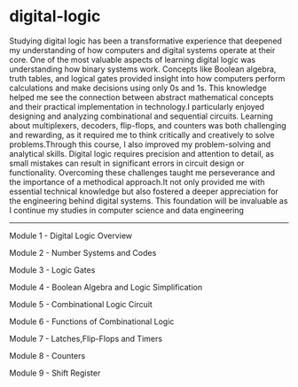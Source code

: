 # digital-logic

Studying digital logic has been a transformative experience that deepened my understanding of how computers and digital systems operate at their core. One of the most valuable aspects of learning digital logic was understanding how binary systems work. Concepts like Boolean algebra, truth tables, and logical gates provided insight into how computers perform calculations and make decisions using only 0s and 1s. This knowledge helped me see the connection between abstract mathematical concepts and their practical implementation in technology.I particularly enjoyed designing and analyzing combinational and sequential circuits. Learning about multiplexers, decoders, flip-flops, and counters was both challenging and rewarding, as it required me to think critically and creatively to solve problems.Through this course, I also improved my problem-solving and analytical skills. Digital logic requires precision and attention to detail, as small mistakes can result in significant errors in circuit design or functionality. Overcoming these challenges taught me perseverance and the importance of a methodical approach.It not only provided me with essential technical knowledge but also fostered a deeper appreciation for the engineering behind digital systems. This foundation will be invaluable as I continue my studies in computer science and data engineering

<hr>

Module 1 - Digital Logic Overview

Module 2 - Number Systems and Codes

Module 3 - Logic Gates

Module 4 - Boolean Algebra and Logic Simplification

Module 5 - Combinational Logic Circuit

Module 6 - Functions of Combinational Logic

Module 7 - Latches,Flip-Flops and Timers

Module 8 - Counters

Module 9 - Shift Register
